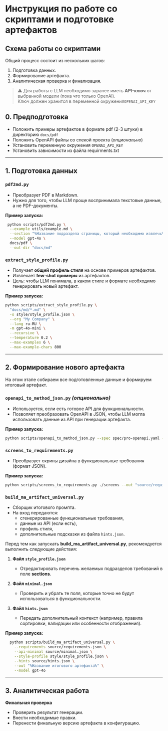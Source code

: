 # Инструкция по работе со скриптами и подготовке артефактов

## Схема работы со скриптами

Общий процесс состоит из нескольких шагов:  
1. Подготовка данных.  
2. Формирование артефакта.  
3. Аналитическая проверка и финализация.  

> ⚠️ Для работы с LLM необходимо заранее иметь **API-ключ** от выбранной модели (пока что только OpenAI).  
> Ключ должен хранится в переменной окружения`OPENAI_API_KEY`

## 0. Предподготовка
- Положить примеры артефактов в формате pdf (2-3 штуки) в директорию `docs/pdf`
- Положить OpenAPI файлы со спекой проекта (*опционально*)
- Установить переменную окружения `OPENAI_API_KEY`
- Установить зависимости из файла requirments.txt

---

## 1. Подготовка данных

### `pdf2md.py`  
- Преобразует PDF в Markdown.  
- Нужно для того, чтобы LLM проще воспринимала текстовые данные, а не PDF-документы.  

**Пример запуска:**
```bash
 python scripts/pdf2md.py \
  --example utils/example.md \
  --section "%Название подраздела страницы, который необходимо извлечь%" \
  --model gpt-4o \
  docs/pdf \
  --out-dir "docs/md"
```

### `extract_style_profile.py`  
- Получает **общий профиль стиля** на основе примеров артефактов.  
- Извлекает **few-shot примеры** из артефактов.  
- Цель: чтобы LLM понимала, в каком стиле и формате необходимо генерировать новый артефакт. 

**Пример запуска:**
```bash
python scripts/extract_style_profile.py \
  "docs/md/*.md" \
  -o style/style_profile.json \
  --org "My Company" \
  --lang ru-RU \
  -m gpt-4o-mini \
  --recursive \
  --temperature 0.2 \
  --max-examples 6 \
  --max-example-chars 800
```

---

## 2. Формирование нового артефакта

На этом этапе собираем все подготовленные данные и формируем итоговый артефакт.

### `openapi_to_method_json.py` *(опционально)*  
- Используется, если есть готовое API для функциональности.  
- Позволяет преобразовать OpenAPI в JSON, чтобы LLM могла использовать данные из API при генерации артефакта.  

**Пример запуска:**
```bash
python scripts/openapi_to_method_json.py --spec spec/pro-openapi.yaml --method %Название метода% --minimal -o "source/minimal.json"
```

### `screens_to_requirements.py`  
- Преобразует скрины дизайна в функциональные требования (формат JSON).  

**Пример запуска:**
```bash
python scripts/screens_to_requirements.py ./screens --out "source/requirements.json" --design "source/design.json"
```

### `build_ma_artifact_universal.py`  
- Сборщик итогового промпта.  
- На вход передаются:  
  - сгенерированные функциональные требования,  
  - данные из API (если есть),  
  - профиль стиля,  
  - дополнительные подсказки из файла `hints.json`.  


Перед тем как запускать **build_ma_artifact_universal.py**, рекомендуется выполнить следующие действия:

1. **Файл `style_profile.json`**  
   - Отредактировать перечень желаемых подразделов требований в поле **sections**.  

2. **Файл `minimal.json`**  
   - Проверить и убрать те поля, которые точно не будут использоваться в функциональности.  

3. **Файл `hints.json`**  
   - Передать дополнительный контекст (например, правила сортировки, валидации или особенности отображения).  

**Пример запуска:**
```bash
  python scripts/build_ma_artifact_universal.py \
    --requirements source/requirements.json \
    --api-minimal source/minimal.json \
    --style-profile style/style_profile.json \
    --hints source/hints.json \
    --out "%Название итогового артефакта%" \
    --model gpt-4o
```
---

## 3. Аналитическая работа
 **Финальная проверка**  
   - Проверить результат генерации.  
   - Внести необходимые правки.  
   - Перенести финальную версию артефакта в конфигурацию.  
